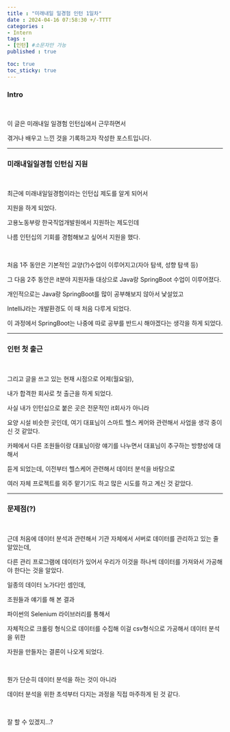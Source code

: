 ```yaml
---
title : "미래내일 일경험 인턴 1일차"
date : 2024-04-16 07:58:30 +/-TTTT
categories : 
- Intern
tags : 
- [인턴] #소문자만 가능
published : true

toc: true
toc_sticky: true
---
```


### Intro

&nbsp;

이 글은 미래내일 일경험 인턴십에서 근무하면서

겪거나 배우고 느낀 것을 기록하고자 작성한 포스트입니다.

* * *

### 미래내일일경험 인턴십 지원

&nbsp;

최근에 미래내일일경험이라는 인턴십 제도를 알게 되어서

지원을 하게 되었다.

고용노동부랑 한국직업개발원에서 지원하는 제도인데

나름 인턴십의 기회를 경험해보고 싶어서 지원을 했다.

&nbsp;

처음 1주 동안은 기본적인 교양(?)수업이 이루어지고(자아 탐색, 성향 탐색 등)

그 다음 2주 동안은 it분야 지원자들 대상으로 Java랑 SpringBoot 수업이 이루어졌다.

개인적으로는 Java랑 SpringBoot를 많이 공부해보지 않아서 낯설었고

IntelliJ라는 개발환경도 이 때 처음 다루게 되었다.

이 과정에서 SpringBoot는 나중에 따로 공부를 반드시 해야겠다는 생각을 하게 되었다.

* * *

### 인턴 첫 출근

&nbsp;

그리고 글을 쓰고 있는 현재 시점으로 어제(월요일),

내가 합격한 회사로 첫 출근을 하게 되었다. 

사실 내가 인턴십으로 붙은 곳은 전문적인 it회사가 아니라 

요양 시설 비슷한 곳인데, 여기 대표님이 스마트 헬스 케어와 관련해서 사업을 생각 중이신 것 같았다.

카페에서 다른 조원들이랑 대표님이랑 얘기를 나누면서 대표님이 추구하는 방향성에 대해서

듣게 되었는데, 이전부터 헬스케어 관련해서 데이터 분석을 바탕으로 

여러 자체 프로젝트를 외주 맡기기도 하고 많은 시도를 하고 계신 것 같았다.

* * *

### 문제점(?)

&nbsp;

근데 처음에 데이터 분석과 관련해서 기관 자체에서 서버로 데이터를 관리하고 있는 줄 알았는데,

다른 관리 프로그램에 데이터가 있어서 우리가 이것을 하나씩 데이터를 가져와서 가공해야 한다는 것을 알았다.

일종의 데이터 노가다인 셈인데,

조원들과 얘기를 해 본 결과

파이썬의 Selenium 라이브러리를 통해서

자체적으로 크롤링 형식으로 데이터를 수집해 이걸 csv형식으로 가공해서 데이터 분석을 위한

자원을 만들자는 결론이 나오게 되었다.

&nbsp;

뭔가 단순히 데이터 분석을 하는 것이 아니라

데이터 분석을 위한 초석부터 다지는 과정을 직접 마주하게 된 것 같다.


&nbsp;

잘 할 수 있겠지...?

&nbsp;

&nbsp;

&nbsp;

&nbsp;

&nbsp;

&nbsp;